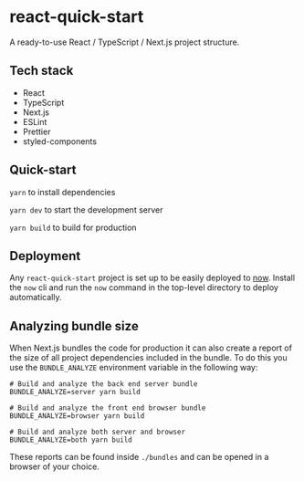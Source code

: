 # react-quick-start

A ready-to-use React / TypeScript / Next.js project structure.

## Tech stack

- React
- TypeScript
- Next.js
- ESLint
- Prettier
- styled-components

## Quick-start

`yarn` to install dependencies

`yarn dev` to start the development server

`yarn build` to build for production

## Deployment

Any `react-quick-start` project is set up to be easily deployed to [now](https://zeit.co/now). Install the `now` cli and run the `now` command in the top-level directory to deploy automatically.

## Analyzing bundle size

When Next.js bundles the code for production it can also create a report of the size of all project dependencies included in the bundle. To do this you use the `BUNDLE_ANALYZE` environment variable in the following way:

```
# Build and analyze the back end server bundle
BUNDLE_ANALYZE=server yarn build

# Build and analyze the front end browser bundle
BUNDLE_ANALYZE=browser yarn build

# Build and analyze both server and browser
BUNDLE_ANALYZE=both yarn build
```

These reports can be found inside `./bundles` and can be opened in a browser of your choice.
